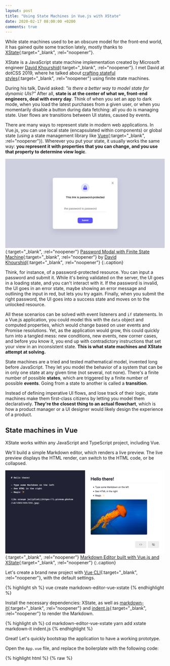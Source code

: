 ```yaml
---
layout: post
title: "Using State Machines in Vue.js with XState"
date: 2020-02-17 08:00:00 +0200
comments: true
---
```


While state machines used to be an obscure model for the front-end world, it has gained quite some traction lately, mostly thanks to [XState][xstate]{:target="_blank", :rel="noopener"}.

XState is a JavaScript state machine implementation created by Microsoft engineer [David Khourshid][github:davidkpiano]{:target="_blank", :rel="noopener"}. I met David at dotCSS 2019, where he talked about [crafting stateful styles][dotconferences:david-kourshid]{:target="_blank", :rel="noopener"} using finite state machines.

During his talk, David asked: *"is there a better way to model state for dynamic UIs?"* After all, **state is at the center of what we, front-end engineers, deal with every day**. Think of when you set an app to dark mode, when you load the latest purchases from a given user, or when you momentarily disable a button during data fetching: all you do is managing state. User flows are transitions between UI states, caused by events.

There are many ways to represent state in modern web applications. In Vue.js, you can use local state (encapsulated within components) or global state (using a state management library like [Vuex][vuex]{:target="_blank", :rel="noopener"}). Wherever you put your state, it usually works the same way: **you represent it with properties that you can change, and you use that property to determine view logic**.

[![Password Modal with Finite State Machine by David Khourshid](assets/2020-02-17/password-modal-with-fsm-david-kourshid.png)][codepen:davidkpiano:password-xstate]{:target="_blank", :rel="noopener"}
[Password Modal with Finite State Machine][codepen:davidkpiano:password-xstate]{:target="_blank", :rel="noopener"} by [David Khourshid][github:davidkpiano]{:target="_blank", :rel="noopener"}
{:.caption}

Think, for instance, of a password-protected resource. You can input a password and submit it. While it's being validated on the server, the UI goes in a loading state, and you can't interact with it. If the password is invalid, the UI goes in an error state, maybe showing an error message and outlining the input in red, but lets you try again. Finally, when you submit the right password, the UI goes into a success state and moves on to the unlocked resource.

All these scenarios can be solved with event listeners and `if` statements. In a Vue.js application, you could model this with the `data` object and computed properties, which would change based on user events and Promise resolutions. Yet, as the application would grow, this could quickly turn into a tangled mess: new conditions, new events, new corner cases, and before you know it, you end up with contradictory instructions that set your view in an inconsistent state. **This is what state machines and XState attempt at solving.**

State machines are a tried and tested mathematical model, invented long before JavaScript. They let you model the behavior of a system that can be in only one state at any given time (not several, not none). There's a finite number of possible **states**, which are triggered by a finite number of possible **events**. Going from a state to another is called a **transition**.

Instead of defining imperative UI flows, and lose track of their logic, state machines make them first-class citizens by letting you model them declaratively. **They're the closest thing to an actual flowchart**, which is how a product manager or a UI designer would likely design the experience of a product.

## State machines in Vue

XState works within any JavaScript and TypeScript project, including Vue.

We'll build a simple Markdown editor, which renders a live preview. The live preview displays the HTML render, can switch to the HTML code, or be collapsed.

[![Markdown Editor built with Vue.js and XState](assets/2020-02-17/markdown-editor-vue-xstate.png)][markdown-editor-vue-xstate]{:target="_blank", :rel="noopener"}
[Markdown Editor built with Vue.js and XState][markdown-editor-vue-xstate]{:target="_blank", :rel="noopener"}
{:.caption}

Let's create a brand new project with [Vue CLI][vue-cli]{:target="_blank", :rel="noopener"}, with the default settings.

{% highlight sh %}
vue create markdown-editor-vue-xstate
{% endhighlight %}

Install the necessary dependencies: XState, as well as [markdown-it][npm:markdown-it]{:target="_blank", :rel="noopener"} and [indent.js][npm:indent.js]{:target="_blank", :rel="noopener"} to render the Markdown.

{% highlight sh %}
cd markdown-editor-vue-xstate
yarn add xstate markdown-it indent.js
{% endhighlight %}

Great! Let's quickly bootstrap the application to have a working prototype.

Open the `App.vue` file, and replace the boilerplate with the following code:

{% highlight html %}
{% raw %}
<template>
  <div id="app">
    <textarea v-model="content" />
    <div v-html="rendered" />
    <pre>{{ raw }}</pre>
  </div>
</template>

<script>
import MarkdownIt from "markdown-it";
import { indent } from "indent.js";

const md = new MarkdownIt();

export default {
  name: "App",
  data() {
    return {
      content: "# Hello there!\n\n- Type some Markdown on the left\n- See HTML in the right\n- Magic\n\n![An orange jellyfish](https://i.picsum.photos/id/1069/400/250.jpg)"
    };
  },
  computed: {
    rendered() {
      return md.render(this.content);
    },
    raw() {
      return indent.html(this.rendered, {
        tabString: "  "
      });
    }
  }
};
</script>
{% endraw %}
{% endhighlight %}

Great, time to bring XState. We're currently displaying the rendered Markdown as interpreted HTML, and the raw HTML. What about toggling between both? Or collapse the render to extend the editor in full screen?

We can use a state machine to model this.

{% highlight html %}
<script>
import { createMachine, interpret } from "xstate";

const toggleMachine = createMachine({
  id: "toggle",
  initial: "rendered",
  states: {
    rendered: {
      on: { TOGGLE: "raw" }
    },
    raw: {
      on: { TOGGLE: "rendered" }
    }
  }
});

export default {
  data() {
    return {
      // …
      toggleService: interpret(toggleMachine),
      current: toggleMachine.initialState
    };
  },
  created() {
    this.toggleService
      .onTransition(state => {
        this.current = state;
      })
      .start();
  }
};
</script>
{% endhighlight %}

Let's analyze this code. First, we import `createMachine` and `interpret`. `createMachine` is a factory function that lets us create state machines, while `interpret` allows us to parse and execute it in a runtime environment.

An interpreted, running instance of a statechart is a service, which we add to our `data` object as the `toggleService` property. When we start the application, we set a listener for transitions with the `onTransition` method, which we use to assign the new state on a `current` property, which we initialize to the initial state of the machine. In other words, every time we'll dispatch an event to the state machine (resulting in a transition), **we'll also update our reactive Vue state with the state of the machine**.

Now let's look at the machine itself.

{% highlight js %}
const toggleMachine = createMachine({
  id: "toggle",
  initial: "rendered",
  states: {
    rendered: {
      on: { SWITCH: "raw" }
    },
    raw: {
      on: { SWITCH: "rendered" }
    }
  }
});
{% endhighlight %}

Our machine has two states; "rendered", which corresponds to rendered Markdown, and "raw", which represents the raw HTML output. Each state node has an `on` property, containing a mapping of all possible transitions. When receiving the `SWITCH` event while the machine is on the "rendered" state, the machine transitions to "raw", and vice versa.

We also set an initial state, "rendered". A state machine must always have a state; it can't be undefined.

This creates our first user flow and starts defining the application state that we can use it in our template.

{% highlight html %}
{% raw %}
<template>
  <div id="app">
    <textarea v-model="content" />
    <div
      v-show="current.matches('rendered')"
      v-html="rendered"
    />
    <pre
      v-show="current.matches('raw')"
    >
      {{ raw }}
    </pre>
  </div>
</template>
{% endraw %}
{% endhighlight %}

Remember, we're exposing our service on the `current` reactive property. This allows us to use the `matches` method to define view logic based on the current state.

In our case, we're showing the rendered Markdown when the state is "rendered", and the raw HTML when the state is "raw". Let's add a button to transition between states.

{% highlight html %}
{% raw %}
<template>
  <div id="app">
    <!-- … -->
    <button @click="send('SWITCH')">
      {{ current.matches('raw') ? 'Show rendered Markdown' : 'Show HTML code' }}
    </button>
  </div>
</template>

<script>
export default {
  // …
  methods: {
    send(event) {
      this.toggleService.send(event);
    }
  }
}
</script>
{% endraw %}
{% endhighlight %}

Now, when clicking the button, we'll send a "SWITCH" event to the service. When the current state is "rendered", it transitions to "raw", and vice versa. As a result, the UI toggles between rendered Markdown and raw HTML.

Great! What about creating a focus mode now, and allowing the user to fully collapse the preview? **This is where [nested states][xstate:hierarchical]{:target="_blank", :rel="noopener"} and statecharts come into play.**

### Statecharts

**Statecharts are extended state machines.** They introduce additional useful concepts, including nested states. This allows us to compose states into logical groups.

In our case, we want to implement a focus mode where we can collapse the preview. This means that, in addition to being either "rendered" or "raw", the preview can also be "visible" or "hidden". Yet, these two new states aren't independent of the first two: **they condition them**. The preview can only be rendered" or "raw" if it was first "visible".

This is what nested states allow us to do; **encapsulate a set of states within another**. Let's add our new "visible" and "hidden" states at the root of the machine, and nest our existing "rendered" and "raw" within "visible".

{% highlight js %}
const toggleMachine = createMachine({
  id: "toggle",
  initial: "visible",
  states: {
    visible: {
      on: {
        TOGGLE: "hidden"
      },
      initial: "rendered",
      states: {
        rendered: {
          on: {
            SWITCH: "raw"
          }
        },
        raw: {
          on: {
            SWITCH: "rendered"
          }
        }
      }
    },
    hidden: {
      on: {
        TOGGLE: "visible"
      }
    }
  }
});
{% endhighlight %}

We've also created a new event, "TOGGLE", which switches between "visible" and "hidden". The "visible" automatically moves on to its initial child state, "rendered".

> "Wait… I thought state machines could only be in one state at a time!"

Indeed, state machines are always in a single state at a time. Statecharts don't change that; yet, they introduce the concept of composite states. In our case, the "visible" state is a composite state, composed of sub-states. In XState, this means that our machine can be in state "hidden", "visible.rendered", and "visible.raw".

At this stage, it might become hard to visualize the entire flow. Fortunately, XState provides a nifty tool: [the visualizer][xstate:viz]{:target="_blank", :rel="noopener"}. This lets you paste any XState state machine, and instantly get an interactive visualization.

<iframe width="100%" height="400" src="https://xstate.js.org/viz/?gist=f582c0f27384dcad4f92dea64d94d940"></iframe>

Here, we have a clear vision of our user flow. We know what we can and can't do, when we can do it, and in what state it results. You can use such a tool to debug your statecharts, pair program with fellow developers, and communicate with designers and product managers.

We can now use the new states in our template to implement the focus mode.

{% highlight html %}
{% raw %}
<template>
  <div id="app">
    <textarea v-model="content" />
    <div
      v-show="current.matches('visible.rendered')"
      v-html="rendered"
    />
    <pre
      v-show="current.matches('visible.raw')"
    >
      {{ raw }}
    </pre>
    <button @click="send('SWITCH')">
      {{ current.matches('visible.raw') ? 'Show rendered Markdown' : 'Show HTML code' }}
    </button>
    <button @click="send('TOGGLE')">
      {{ current.matches('hidden') ? 'Show preview' : 'Hide preview' }}
    </button>
  </div>
</template>
{% endraw %}
{% endhighlight %}

Neat! We can now entirely toggle the preview.

Now, if you're testing your application in the browser, you'll notice that when you do, you always go back to the initial "rendered" state, even though you switched it to "raw" before hiding the preview. Better user experience would be to automatically go back to the latest substate when transitioning to "visible". Fortunately, **statecharts let us manage this with [history nodes][xstate:history]{:target="_blank", :rel="noopener"}**.

### History

A history state node is a particular node that, when you reach it, tells the machine to go to the latest state value of that region. You can have *shallow* history nodes (default), which save only the top-level history value, and *deep* history nodes, which save the entire nested hierarchy.

History is a compelling feature that allows us to memorize in which state we left the preview and resume it whenever we make it visible. Let's add it to our state machine.

{% highlight js %}
const toggleMachine = createMachine({
  // …
  states: {
    visible: {
      // …
      states: {
        // …
        memo: {
          type: "history"
        }
      }
    },
    hidden: {
      on: {
        TOGGLE: "visible.memo"
      }
    }
  }
});
{% endhighlight %}

Now, whenever the machine receives a "TOGGLE" event while "hidden", it resumes the latest substate of "visible".

<iframe width="100%" height="400" src="https://xstate.js.org/viz/?gist=f582c0f27384dcad4f92dea64d94d940"></iframe>

Our application works well, but it lacks an important feature: **state persistence**. When you're using a tool often, it's pleasant to have it "remember" our preferences. XState lets us achieve that with [state resolution][xstate:persisting-state]{:target="_blank", :rel="noopener"}.

### Persisting and rehydrating state

An XState state is plain, serializable object literal, which means we can persist it as JSON in a web storage system such as `LocalStorage` and resume it when the user comes back to the application.

First, let's save our state every time a transition happens. It ensures we never "miss" a state change.

{% highlight js %}
// …

export default {
  // …
  created() {
    this.toggleService
      .onTransition(state => {
        this.current = state;

        try {
          const state = JSON.stringify(this.current)
          localStorage.setItem("state", state);
        } catch () {
          console.error("Local storage is unavailable.");
        }
      })
      .start();
  },
};
{% endhighlight %}

If the `LocalStorage` is available (not full, and the browser is not in incognito mode), we persist the current state of the machine as JSON inside it.

We can now use it to hydrate the machine when we start it.

{% highlight js %}
import { createMachine, State, interpret } from 'xstate';

// …

const savedState = JSON.parse(localStorage.getItem("state"));
const previousState = State.create(savedState || toggleMachine.initialState);
const resolvedState = toggleMachine.resolveState(previousState);

// …

export default {
  // …
  created() {
    this.toggleService
      // …
      .start(resolvedState);
  },
};
{% endhighlight %}

If there's nothing in the `LocalStorage`, we use the initial state of the machine. Otherwise, we use the resolved persisted state.

If you try this in your browser, change the state, then refresh, you'll start from where you left off.

Note that **state persistence and data persistence are two different things**. We're currently saving our application state, not the data (the typed Markdown) because this is out of the scope of a state machine. Data state is, by definition, infinite; it doesn't belong to a finite state machine.

To persist data automatically, you can use [Vue watchers][vuejs:watchers]{:target="_blank", :rel="noopener"} to observe the `content` data property, and save it to the `LocalStorage` when it changes. Remember that such operations are slow and synchronous; I recommend you debounce them.

## Is it worth it?

**State machines model the concept of state, and gives it a framework to properly think about it.** It's a shift of mental model which brings many advantages, including the reliability of decades of mathematical formalism. Additionally, it lets you look at state as a self-contained flow chart, which makes it easier to visualize and share with non-developers.

You probably don't need state machines in every project, especially those with minimal state, or when it doesn't change much. However, they may have a clear advantage over other kinds of state management libraries, if you need such a mechanism in your project.

If XState in Vue looks like too much boilerplate, please know that it also ships [Vue bindings for the Vue 3 Composition API][xstate:xstate-vue]{:target="_blank", :rel="noopener"}. You can use this flavor to create state machines in your Vue applications with terser, more functional code.

You can also find the final code from this tutorial on [GitHub][github:markdown-editor-vue-xstate]{:target="_blank", :rel="noopener"}.

[xstate]: https://xstate.js.org/
[github:davidkpiano]: https://github.com/davidkpiano
[dotconferences:david-kourshid]: https://www.dotconferences.com/2019/12/david-khourshid-crafting-stateful-styles
[vuex]: https://vuex.vuejs.org/
[codepen:davidkpiano:password-xstate]: https://codepen.io/davidkpiano/pen/WKvPBP
[markdown-editor-vue-xstate]: https://nifty-yalow-295db4.netlify.com/
[vue-cli]: https://cli.vuejs.org/
[npm:markdown-it]: https://github.com/markdown-it/markdown-it
[npm:indent.js]: https://github.com/zebzhao/indent.js
[xstate:hierarchical]: https://xstate.js.org/docs/guides/hierarchical.html
[xstate:viz]: https://xstate.js.org/viz/
[xstate:history]: https://xstate.js.org/docs/guides/history.html
[xstate:persisting-state]: https://xstate.js.org/docs/guides/states.html#persisting-state
[vuejs:watchers]: https://vuejs.org/v2/guide/computed.html#Watchers
[xstate:xstate-vue]: https://xstate.js.org/docs/packages/xstate-vue/#xstate-vue
[github:markdown-editor-vue-xstate]: https://github.com/sarahdayan/markdown-editor-vue-xstate
